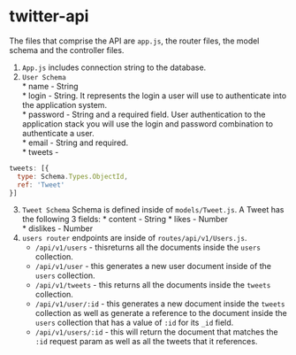# twitter-api

The files that comprise the API are `app.js`, the router files, the model schema and the controller files.
  1.  `App.js` includes connection string to the database.  
  2.  `User Schema`  
    * name - String  
    * login - String. It represents the login a user will use to authenticate into the application system.  
    *  password - String and a required field. User authentication to the application stack you will use the login and password combination to authenticate a user.  
    *  email - String and required.  
    *  tweets - 
```javascript
tweets: [{  
  type: Schema.Types.ObjectId,  
  ref: 'Tweet'  
}]  
```  
  3.  `Tweet Schema` 
 Schema is defined inside of `models/Tweet.js`. A Tweet has the following 3 fields:
     * content - String 
     * likes - Number  
     * dislikes - Number
4.  `users router`  endpoints are inside of `routes/api/v1/Users.js`.  
      * `/api/v1/users` - thisreturns all the documents inside the `users` collection.    
      * `/api/v1/user`  - this generates a new user document inside of the `users` collection.   
      * `/api/v1/tweets` - this returns all the documents inside the `tweets` collection.   
      * `/api/v1/user/:id` - this generates a new document inside the `tweets` collection as well as generate a reference to the document inside the `users` collection that has a value of `:id` for its `_id` field.   
      * `/api/v1/users/:id` - this will return the document that matches the `:id` request param as well as all the tweets that it references.
